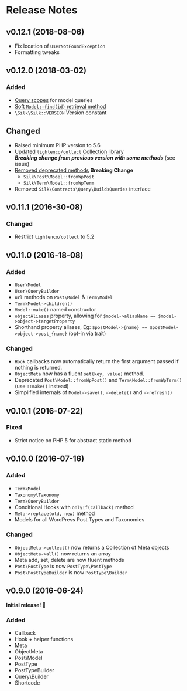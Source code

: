 # Release Notes

## v0.12.1 (2018-08-06)

- Fix location of `UserNotFoundException`
- Formatting tweaks

## v0.12.0 (2018-03-02)

### Added
- [Query scopes](https://github.com/aaemnnosttv/silk/issues/24) for model queries
- [Soft `Model::find(id)` retrieval method](https://github.com/aaemnnosttv/silk/issues/25)
- `\Silk\Silk::VERSION` Version constant

## Changed
- Raised minimum PHP version to 5.6
- [Updated `tightenco/collect` Collection library](https://github.com/aaemnnosttv/silk/issues/27)  
**_Breaking change from previous version with some methods_** (see issue)
- [Removed deprecated methods](https://github.com/aaemnnosttv/silk/issues/28) **Breaking Change**
  - `Silk\Post\Model::fromWpPost`
  - `Silk\Term\Model::fromWpTerm`
- Removed `Silk\Contracts\Query\BuildsQueries` interface

## v0.11.1 (2016-30-08)

### Changed
- Restrict `tightenco/collect` to 5.2

## v0.11.0 (2016-18-08)

### Added
- `User\Model`
- `User\QueryBuilder`
- `url` methods on `Post\Model` & `Term\Model`
- `Term\Model->children()`
- `Model::make()` named constructor
- `objectAliases` property, allowing for `$model->aliasName == $model->object->targetProperty`
- Shorthand property aliases, Eg: `$postModel->{name} == $postModel->object->post_{name}` (opt-in via trait)

### Changed
- `Hook` callbacks now automatically return the first argument passed if nothing is returned.
- `ObjectMeta` now has a fluent `set(key, value)` method.
- Deprecated `Post\Model::fromWpPost()` and `Term\Model::fromWpTerm()` (use `::make()` instead)
- Simplified internals of `Model->save()`, `->delete()` and `->refresh()`

## v0.10.1 (2016-07-22)

### Fixed
- Strict notice on PHP 5 for abstract static method

## v0.10.0 (2016-07-16)

### Added
- `Term\Model`
- `Taxonomy\Taxonomy`
- `Term\QueryBuilder`
- Conditional Hooks with `onlyIf(callback)` method
- `Meta->replace(old, new)` method
- Models for all WordPress Post Types and Taxonomies

### Changed
- `ObjectMeta->collect()` now returns a Collection of Meta objects
- `ObjectMeta->all()` now returns an array
- Meta add, set, delete are now fluent methods
- `Post\PostType` is now `PostType\PostType`
- `Post\PostTypeBuilder` is now `PostType\Builder`

## v0.9.0 (2016-06-24)

**Initial release! 🎉**

### Added
- Callback
- Hook + helper functions
- Meta
- ObjectMeta
- Post\Model
- PostType
- PostTypeBuilder
- Query\Builder
- Shortcode
